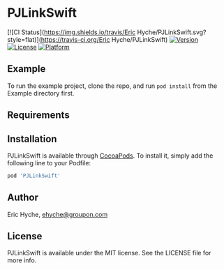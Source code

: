 # PJLinkSwift

[![CI Status](https://img.shields.io/travis/Eric Hyche/PJLinkSwift.svg?style=flat)](https://travis-ci.org/Eric Hyche/PJLinkSwift)
[![Version](https://img.shields.io/cocoapods/v/PJLinkSwift.svg?style=flat)](https://cocoapods.org/pods/PJLinkSwift)
[![License](https://img.shields.io/cocoapods/l/PJLinkSwift.svg?style=flat)](https://cocoapods.org/pods/PJLinkSwift)
[![Platform](https://img.shields.io/cocoapods/p/PJLinkSwift.svg?style=flat)](https://cocoapods.org/pods/PJLinkSwift)

## Example

To run the example project, clone the repo, and run `pod install` from the Example directory first.

## Requirements

## Installation

PJLinkSwift is available through [CocoaPods](https://cocoapods.org). To install
it, simply add the following line to your Podfile:

```ruby
pod 'PJLinkSwift'
```

## Author

Eric Hyche, ehyche@groupon.com

## License

PJLinkSwift is available under the MIT license. See the LICENSE file for more info.

